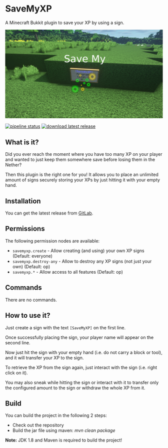 # SaveMyXP

A Minecraft Bukkit plugin to save your XP by using a sign.

![](screenshot.jpg)

[![pipeline status](https://gitlab.com/Programie/SaveMyXP/badges/master/pipeline.svg)](https://gitlab.com/Programie/SaveMyXP/commits/master)
[![download latest release](https://img.shields.io/badge/download-latest-blue.svg)](https://gitlab.com/Programie/SaveMyXP/-/jobs/artifacts/master/raw/target/SaveMyXP.jar?job=release)

## What is it?

Did you ever reach the moment where you have too many XP on your player and wanted to just keep them somewhere save before losing them in the Nether?

Then this plugin is the right one for you! It allows you to place an unlimited amount of signs securely storing your XPs by just hitting it with your empty hand.

## Installation

You can get the latest release from [GitLab](https://gitlab.com/Programie/SaveMyXP/pipelines?scope=tags).

## Permissions

The following permission nodes are available:

* `savemyxp.create` - Allow creating (and using) your own XP signs (Default: everyone)
* `savemyxp.destroy-any` - Allow to destroy any XP signs (not just your own) (Default: op)
* `savemyxp.*` - Allow access to all features (Default: op)

## Commands

There are no commands.

## How to use it?

Just create a sign with the text `[SaveMyXP]` on the first line.

Once successfully placing the sign, your player name will appear on the second line.

Now just hit the sign with your empty hand (i.e. do not carry a block or tool), and it will transfer your XP to the sign.

To retrieve the XP from the sign again, just interact with the sign (i.e. right click on it).

You may also sneak while hitting the sign or interact with it to transfer only the configured amount to the sign or withdraw the whole XP from it.

## Build

You can build the project in the following 2 steps:

* Check out the repository
* Build the jar file using maven: *mvn clean package*

**Note:** JDK 1.8 and Maven is required to build the project!
